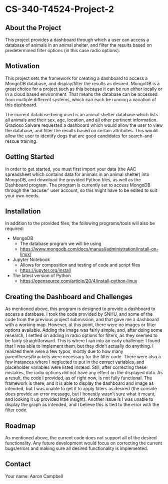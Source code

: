 # CS-340-T4524-Project-2
## About the Project
This project provides a dashboard through which a user can access a database of animals in an animal shelter, and filter the results based on predetermined filter options (in this case radio options).

## Motivation
This project sets the framework for creating a dashboard to access a MongoDB database, and display/filter the results as desired.  MongoDB is a great choice for a project such as this because it can be run either locally or in a cloud based environment.  That means the database can be accessed from multiple different systems, which can each be running a variation of this dashboard. 

The current database being used is an animal shelter database which lists all animals and their sex, age, location, and all other pertinent information.  Grazioso Salvare requested a dashboard which would allow the user to view the database, and filter the results based on certain attributes.  This would allow the user to identify dogs that are good candidates for search-and-rescue training.

## Getting Started
In order to get started, you must first import your data (the AAC spreadsheet which contains data for animals in an animal shelter) into MongoDB, and download the provided Python files, as well as the Dashboard program.  The program is currently set to access MongoDB through the ‘aacuser’ user account, so this might have to be edited to suit your own needs.

## Installation
In addition to the provided files, the following programs/tools will also be required:
* MongoDB
  * The database program we will be using
  * https://www.mongodb.com/docs/manual/administration/install-on-linux/
* Jupyter Notebook
  * Allows for composition and testing of code and script files
  * https://jupyter.org/install
* The latest version of Python
  * https://opensource.com/article/20/4/install-python-linux

## Creating the Dashboard and Challenges
As mentioned above, this program is designed to provide a dashboard to access a database.  I took the code provided by SNHU, and some of the code from the previous project submission, and that gave me a dashboard with a working map.  However, at this point, there were no images or filter options available.  Adding the image was fairly simple, and, after doing some research, I settled on adding in radio options for filters, as they seemed to be fairly straightforward.  This is where I ran into an early challenge: I found that I was able to implement them, but they didn’t actually do anything.  I realized there were a few typos, mostly due to how many parentheses/brackets were necessary for the filter code.  There were also a few instances where I neglected to put in the correct variables, and placeholder variables were listed instead.  Still, after correcting these mistakes, the radio options did not have any effect on the displayed data.  As a result, the code I provided, as of right now, is not fully functional.  The framework is there, and it is able to display the dashboard and image as intended, but I was unable to get it to apply filters as desired (the console does provide an error message, but I honestly wasn’t sure what it meant, and looking it up provided little insight).  Another issue is I was unable to display the graph as intended, and I believe this is tied to the error with the filter code.

## Roadmap
As mentioned above, the current code does not support all of the desired functionality.  Any future development would focus on correcting the current bugs/errors and making sure all desired functionality is implemented.

## Contact
Your name: Aaron Campbell
